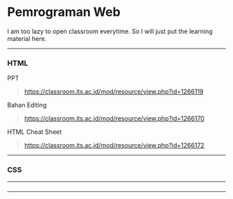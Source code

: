 # Pemrograman Web
I am too lazy to open classroom everytime. So I will just put the learning material here.

---
### HTML

PPT
> https://classroom.its.ac.id/mod/resource/view.php?id=1266119

Bahan Editing
> https://classroom.its.ac.id/mod/resource/view.php?id=1266170

HTML Cheat Sheet
> https://classroom.its.ac.id/mod/resource/view.php?id=1266172

---
### CSS
---
###
---